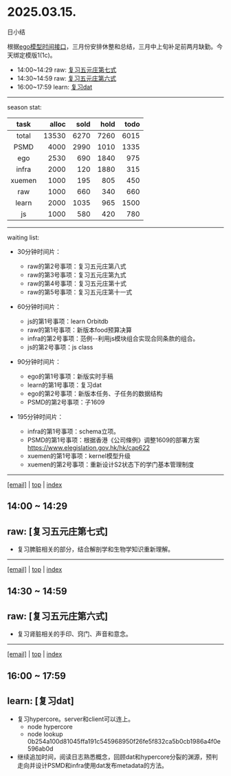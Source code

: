 # 2025.03.15.
日小结

<a id="top"></a>
根据[ego模型时间接口](https://gitee.com/hyg/blog/blob/master/timeflow.md)，三月份安排休整和总结，三月中上旬补足前两月缺勤。今天绑定模版1(1c)。

<a id="index"></a>
- 14:00~14:29	raw: [复习五元庄第七式](#20250315140000)
- 14:30~14:59	raw: [复习五元庄第六式](#20250315143000)
- 16:00~17:59	learn: [复习dat](#20250315160000)

---
season stat:

| task | alloc | sold | hold | todo |
| :---: | ---: | ---: | ---: | ---: |
| total | 13530 | 6270 | 7260 | 6015 |
| PSMD | 4000 | 2990 | 1010 | 1335 |
| ego | 2530 | 690 | 1840 | 975 |
| infra | 2000 | 120 | 1880 | 315 |
| xuemen | 1000 | 195 | 805 | 450 |
| raw | 1000 | 660 | 340 | 660 |
| learn | 2000 | 1035 | 965 | 1500 |
| js | 1000 | 580 | 420 | 780 |

---
waiting list:


- 30分钟时间片：
  - raw的第2号事项：复习五元庄第八式
  - raw的第3号事项：复习五元庄第九式
  - raw的第4号事项：复习五元庄第十式
  - raw的第5号事项：复习五元庄第十一式

- 60分钟时间片：
  - js的第1号事项：learn Orbitdb
  - raw的第1号事项：新版本food预算决算
  - infra的第2号事项：范例--利用js模块组合实现合同条款的组合。
  - js的第2号事项：js class

- 90分钟时间片：
  - ego的第1号事项：新版实时手稿
  - learn的第1号事项：复习dat
  - ego的第2号事项：新版本任务、子任务的数据结构
  - PSMD的第2号事项：子1609

- 195分钟时间片：
  - infra的第1号事项：schema立项。
  - PSMD的第1号事项：根据香港《公司條例》调整1609的部署方案 https://www.elegislation.gov.hk/hk/cap622
  - xuemen的第1号事项：kernel模型升级
  - xuemen的第2号事项：重新设计S2状态下的学门基本管理制度

---
<a href="mailto:huangyg@mars22.com?subject=关于2025.03.15.[复习五元庄第七式]任务&body=日期: 2025.03.15.%0D%0A序号: 6%0D%0A手稿:../../draft/2025/20250315.01.md%0D%0A---请勿修改邮件主题及以上内容 从下一行开始写您的想法---%0D%0A">[email]</a> | [top](#top) | [index](#index)
<a id="20250315140000"></a>
## 14:00 ~ 14:29
## raw: [复习五元庄第七式]

- 复习脾脏相关的部分，结合解剖学和生物学知识重新理解。
---
<a href="mailto:huangyg@mars22.com?subject=关于2025.03.15.[复习五元庄第六式]任务&body=日期: 2025.03.15.%0D%0A序号: 7%0D%0A手稿:../../draft/2025/20250315.02.md%0D%0A---请勿修改邮件主题及以上内容 从下一行开始写您的想法---%0D%0A">[email]</a> | [top](#top) | [index](#index)
<a id="20250315143000"></a>
## 14:30 ~ 14:59
## raw: [复习五元庄第六式]

- 复习肾脏相关的手印、窍门、声音和意念。
---
<a href="mailto:huangyg@mars22.com?subject=关于2025.03.15.[复习dat]任务&body=日期: 2025.03.15.%0D%0A序号: 9%0D%0A手稿:../../draft/2025/20250315.03.md%0D%0A---请勿修改邮件主题及以上内容 从下一行开始写您的想法---%0D%0A">[email]</a> | [top](#top) | [index](#index)
<a id="20250315160000"></a>
## 16:00 ~ 17:59
## learn: [复习dat]

- 复习hypercore。server和client可以连上。
    - node hypercore
    - node lookup 0b254a100d81045ffa191c545968950f26fe5f832ca5b0cb1986a4f0e596ab0d
- 继续追加时间，阅读日志熟悉概念，回顾dat和hypercore分裂的渊源，预判走向并设计PSMD和infra使用dat发布metadata的方法。